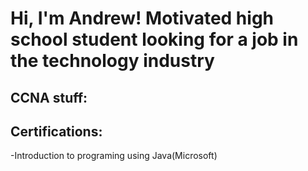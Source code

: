 <h1> Hi, I'm Andrew! </h> 
Motivated high school student looking for a job in the technology industry 

<h2> CCNA stuff: </h2> 


<h2> Certifications: </h2> 
-Introduction to programing using Java(Microsoft)
